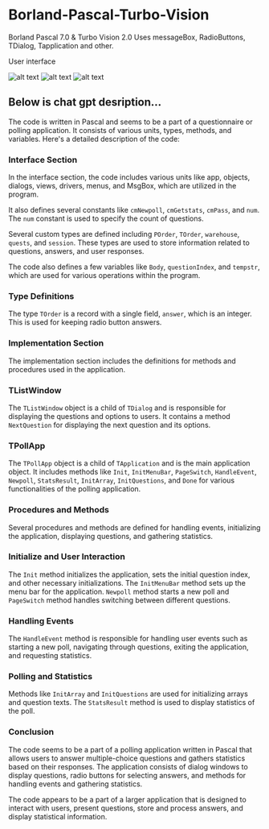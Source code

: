 # Borland-Pascal-Turbo-Vision

Borland Pascal 7.0 & Turbo Vision 2.0
Uses messageBox, RadioButtons, TDialog, Tapplication and other.

User interface

![alt text](https://i.ibb.co/MSLTyJB/03-06-2024-123103.jpg)
![alt text](https://i.ibb.co/30Qs8FH/20-06-2024-194049.jpg)
![alt text](https://i.ibb.co/YjVLKsp/20-06-2024-194144.jpg)
## Below is chat gpt desription...
The code is written in Pascal and seems to be a part of a questionnaire or polling application. It consists of various units, types, methods, and variables. Here's a detailed description of the code:

### Interface Section

In the interface section, the code includes various units like app, objects, dialogs, views, drivers, menus, and MsgBox, which are utilized in the program.

It also defines several constants like `cmNewpoll`, `cmGetstats`, `cmPass`, and `num`. The `num` constant is used to specify the count of questions.

Several custom types are defined including `POrder`, `TOrder`, `warehouse`, `quests`, and `session`. These types are used to store information related to questions, answers, and user responses.

The code also defines a few variables like `Body`, `questionIndex`, and `tempstr`, which are used for various operations within the program.

### Type Definitions

The type `TOrder` is a record with a single field, `answer`, which is an integer. This is used for keeping radio button answers.

### Implementation Section

The implementation section includes the definitions for methods and procedures used in the application.

### TListWindow

The `TListWindow` object is a child of `TDialog` and is responsible for displaying the questions and options to users. It contains a method `NextQuestion` for displaying the next question and its options.

### TPollApp

The `TPollApp` object is a child of `TApplication` and is the main application object. It includes methods like `Init`, `InitMenuBar`, `PageSwitch`, `HandleEvent`, `Newpoll`, `StatsResult`, `InitArray`, `InitQuestions`, and `Done` for various functionalities of the polling application.

### Procedures and Methods

Several procedures and methods are defined for handling events, initializing the application, displaying questions, and gathering statistics.

### Initialize and User Interaction

The `Init` method initializes the application, sets the initial question index, and other necessary initializations. The `InitMenuBar` method sets up the menu bar for the application. `Newpoll` method starts a new poll and `PageSwitch` method handles switching between different questions.

### Handling Events

The `HandleEvent` method is responsible for handling user events such as starting a new poll, navigating through questions, exiting the application, and requesting statistics.

### Polling and Statistics

Methods like `InitArray` and `InitQuestions` are used for initializing arrays and question texts. The `StatsResult` method is used to display statistics of the poll.

### Conclusion

The code seems to be a part of a polling application written in Pascal that allows users to answer multiple-choice questions and gathers statistics based on their responses. The application consists of dialog windows to display questions, radio buttons for selecting answers, and methods for handling events and gathering statistics.

The code appears to be a part of a larger application that is designed to interact with users, present questions, store and process answers, and display statistical information.
